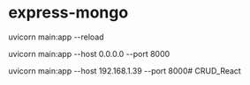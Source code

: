 # express-mongo
uvicorn main:app --reload 

uvicorn main:app --host 0.0.0.0 --port 8000

 uvicorn main:app --host 192.168.1.39 --port 8000# CRUD_React
